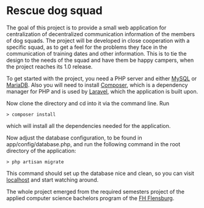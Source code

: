 # Rescue dog squad

The goal of this project is to provide a small web application for
centralization of decentralized communication information of the members of dog squads. 
The project will be developed in close cooperation with a specific squad, 
as to get a feel for the problems they face in the communication of training
dates and other information. This is to tie the design to the needs of the
squad and have them be happy campers, when the project reaches its 1.0
release.

To get started with the project, you need a PHP server and either
[MySQL](http://www.mysql.com) or [MariaDB](https://mariadb.org). 
Also you will need to install [Composer](https://getcomposer.org/), which 
is a dependency manager for PHP and is used by [Laravel](http://laravel.com/), 
which the application is built upon.

Now clone the directory and cd into it via the command line. Run

    > composer install

which will install all the dependencies needed for the application.

Now adjust the database configuration, to be found in app/config/database.php, 
and run the following command in the root directory of the application:

    > php artisan migrate

This command should set up the database nice and clean, so you can visit
[localhost](http://localhost) and start watching around.

The whole project emerged from the required semesters project of the applied
computer science bachelors program of the [FH Flensburg](http://www.fh-flensburg.de).

